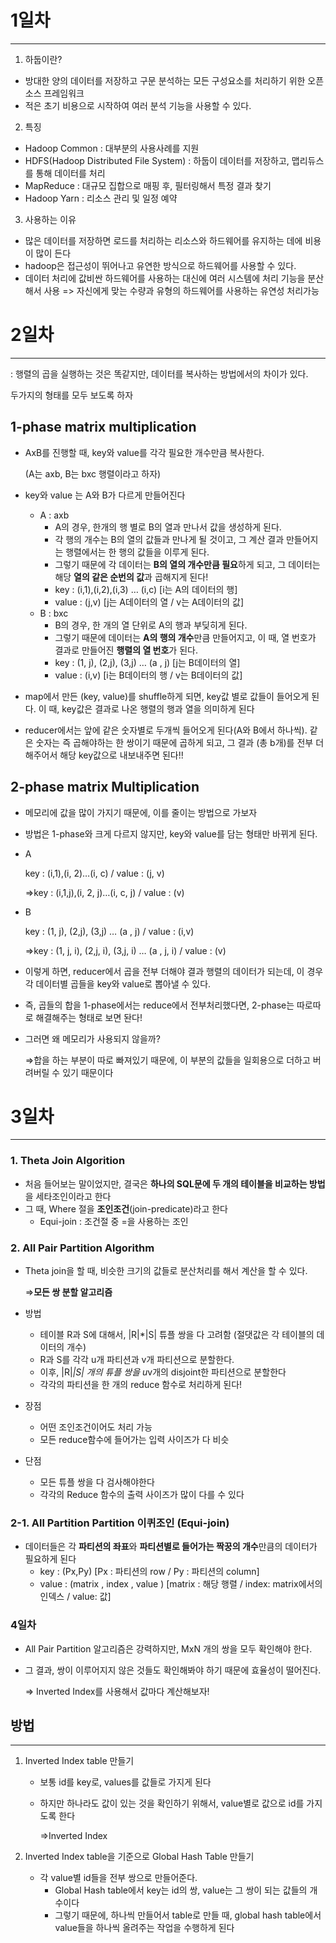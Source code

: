 
# 1일차
--- 
1. 하둡이란?
- 방대한 양의 데이터를 저장하고 구문 분석하는 모든 구성요소를 처리하기 위한 오픈 소스 프레임워크
- 적은 초기 비용으로 시작하여 여러 분석 기능을 사용할 수 있다.

2. 특징
- Hadoop Common : 대부분의 사용사례를 지원
- HDFS(Hadoop Distributed File System) : 하둡이 데이터를 저장하고, 맵리듀스를 통해 데이터를 처리
- MapReduce : 대규모 집합으로 매핑 후, 필터링해서 특정 결과 찾기
- Hadoop Yarn : 리소스 관리 및 일정 예약

3. 사용하는 이유
- 많은 데이터를 저장하면 로드를 처리하는 리소스와 하드웨어를 유지하는 데에 비용이 많이 든다
- hadoop은 접근성이 뛰어나고 유연한 방식으로 하드웨어를 사용할 수 있다. 
- 데이터 처리에 값비싼 하드웨어를 사용하는 대신에 여러 시스템에 처리 기능을 분산해서 사용
  => 자신에게 맞는 수량과 유형의 하드웨어를 사용하는 유연성 처리가능


# 2일차
---
: 행렬의 곱을 실행하는 것은 똑같지만, 데이터를 복사하는 방법에서의 차이가 있다.

  두가지의 형태를 모두 보도록 하자

## 1-phase matrix multiplication

- AxB를 진행할 때, key와 value를 각각 필요한 개수만큼 복사한다.
    
    (A는 axb, B는 bxc 행렬이라고 하자)
    
- key와 value 는 A와 B가 다르게 만들어진다
    - A : axb
        - A의 경우, 한개의 행 별로 B의 열과 만나서 값을 생성하게 된다.
        - 각 행의 개수는 B의 열의  값들과 만나게 될 것이고, 그 계산 결과 만들어지는 행렬에서는 한 행의 값들을 이루게 된다.
        - 그렇기 때문에 각 데이터는 **B의 열의 개수만큼 필요**하게 되고, 그 데이터는 해당 **열의 같은 순번의 값**과 곱해지게 된다!
        - key : (i,1),(i,2),(i,3) … (i,c)   [i는 A의 데이터의 행]
        - value : (j,v)   [j는 A데이터의 열 / v는 A데이터의 값]
    - B : bxc
        - B의 경우, 한 개의 열 단위로 A의 행과 부딪히게 된다.
        - 그렇기 때문에 데이터는 **A의 행의 개수**만큼 만들어지고, 이 때, 열 번호가 결과로 만들어진 **행렬의 열 번호**가 된다.
        - key : (1, j), (2,j), (3,j) … (a , j) [j는 B데이터의 열]
        - value : (i,v)   [i는 B데이터의 행 / v는 B데이터의 값]
        
- map에서 만든 (key, value)를 shuffle하게 되면, key값 별로 값들이 들어오게 된다. 이 때, key값은 결과로 나온 행렬의 행과 열을 의미하게 된다
- reducer에서는 앞에 같은 숫자별로 두개씩 들어오게 된다(A와 B에서 하나씩). 같은 숫자는 즉 곱해야하는 한 쌍이기 때문에 곱하게 되고, 그 결과 (총 b개)를 전부 더해주어서 해당 key값으로 내보내주면 된다!!

## 2-phase matrix Multiplication

- 메모리에 값을 많이 가지기 때문에, 이를 줄이는 방법으로 가보자

- 방법은 1-phase와 크게 다르지 않지만, key와 value를 담는 형태만 바뀌게 된다.
- A
    
    key : (i,1),(i, 2)…(i, c)   /    value : (j, v)
    
    ⇒key : (i,1,j),(i, 2, j)…(i, c, j)   /    value : (v)
    
- B
    
    key : (1, j), (2,j), (3,j) … (a , j)  /    value : (i,v)
    
    ⇒key : (1, j, i), (2,j, i), (3,j, i) … (a , j, i)  /    value : (v)
    
- 이렇게 하면, reducer에서 곱을 전부 더해야 결과 행렬의 데이터가 되는데, 이 경우 각 데이터별 곱들을 key와 value로 뽑아낼 수 있다.
- 즉, 곱들의 합을 1-phase에서는 reduce에서 전부처리했다면, 2-phase는 따로따로 해결해주는 형태로 보면 돤다!
- 그러면 왜 메모리가 사용되지 않을까?
    
    ⇒합을 하는 부분이 따로 빠져있기 때문에, 이 부분의 값들을 일회용으로 더하고 버려버릴 수 있기 때문이다





# 3일차
---
### 1. Theta Join Algorition

- 처음 들어보는 말이었지만, 결국은 **하나의 SQL문에 두 개의 테이블을 비교하는 방법**을 세타조인이라고 한다
- 그 때, Where 절을 **조인조건**(join-predicate)라고 한다
    - Equi-join : 조건절 중 =을 사용하는 조인

### 2. All Pair Partition Algorithm

- Theta join을 할 때, 비슷한 크기의 값들로 분산처리를 해서 계산을 할 수 있다.
    
    ⇒**모든 쌍 분할 알고리즘**
    
- 방법
    - 테이블 R과 S에 대해서, |R|*|S| 튜플 쌍을 다 고려함 (절댓값은 각 테이블의 데이터의 개수)
    - R과 S를 각각 u개 파티션과 v개 파티션으로 분할한다.
    - 이후, |R|*|S| 개의 튜플 쌍을 u*v개의 disjoint한 파티션으로 분할한다
    - 각각의 파티션을 한 개의 reduce 함수로 처리하게 된다!
- 장점
    - 어떤 조인조건이어도 처리 가능
    - 모든 reduce함수에 들어가는 입력 사이즈가 다 비슷
- 단점
    - 모든 튜플 쌍을 다 검사해야한다
    - 각각의 Reduce 함수의 출력 사이즈가 많이 다를 수 있다

### 2-1. All Partition Partition 이퀴조인 (Equi-join)

- 데이터들은 각 **파티션의 좌표**와 **파티션별로 들어가는 짝꿍의 개수**만큼의 데이터가 필요하게 된다
    - key : (Px,Py)   [Px : 파티션의 row  /   Py : 파티션의 column]
    - value : (matrix , index , value )  [matrix : 해당 행렬  /  index: matrix에서의 인덱스 / value: 값]





### 4일차
- All Pair Partition 알고리즘은 강력하지만, MxN 개의 쌍을 모두 확인해야 한다.
- 그 결과, 쌍이 이루어지지 않은 것들도 확인해봐야 하기 때문에 효율성이 떨어진다.
    
    ⇒ Inverted Index를 사용해서 값마다 계산해보자!
    

## 방법

---

1. Inverted Index table 만들기
    - 보통 id를 key로, values를 값들로 가지게 된다
    - 하지만 하나라도 값이 있는 것을 확인하기 위해서,  value별로 값으로 id를 가지도록 한다
        
        ⇒Inverted Index
        
2. Inverted Index table을 기준으로 Global Hash Table 만들기
    - 각 value별 id들을 전부 쌍으로 만들어준다.
        - Global Hash table에서 key는 id의 쌍, value는 그 쌍이 되는 값들의 개수이다
        - 그렇기 때문에, 하나씩 만들어서 table로 만들 때, global hash table에서 value들을 하나씩 올려주는 작업을 수행하게 된다
